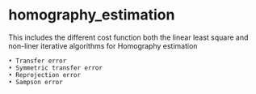 # homography_estimation

This includes the different cost function both the linear least square and non-liner iterative algorithms  for Homography estimation 

	• Transfer error
	• Symmetric transfer error 
	• Reprojection error
	• Sampson error

